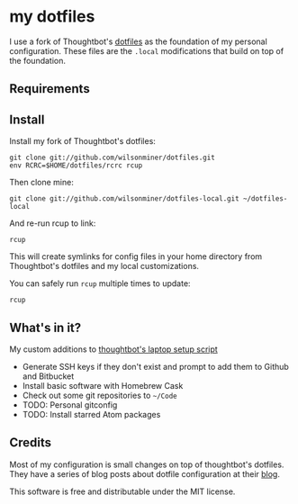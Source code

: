 my dotfiles
===================
I use a fork of Thoughtbot's [dotfiles](https://github.com/wilsonminer/dotfiles) as the
foundation of my personal configuration. These files are the `.local`
modifications that build on top of the foundation.

Requirements
------------

Install
-------

Install my fork of Thoughtbot's dotfiles:

    git clone git://github.com/wilsonminer/dotfiles.git
    env RCRC=$HOME/dotfiles/rcrc rcup

Then clone mine:

    git clone git://github.com/wilsonminer/dotfiles-local.git ~/dotfiles-local

And re-run rcup to link:

    rcup

This will create symlinks for config files in your home directory from
Thoughtbot's dotfiles and my local customizations.

You can safely run `rcup` multiple times to update:

    rcup

What's in it?
-------------

My custom additions to [thoughtbot's laptop setup script](https://github.com/thoughtbot/laptop)

* Generate SSH keys if they don't exist and prompt to add them to Github and Bitbucket
* Install basic software with Homebrew Cask
* Check out some git repositories to `~/Code`
* TODO: Personal gitconfig
* TODO: Install starred Atom packages

Credits
-------
Most of my configuration is small changes on top of thoughtbot's dotfiles.
They have a series of blog posts about dotfile configuration at their
[blog](http://robots.thoughtbot.com).

This software is free and distributable under the MIT license.
